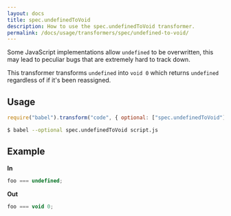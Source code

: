 ```yaml
---
layout: docs
title: spec.undefinedToVoid
description: How to use the spec.undefinedToVoid transformer.
permalink: /docs/usage/transformers/spec/undefined-to-void/
---
```


Some JavaScript implementations allow `undefined` to be overwritten, this
may lead to peculiar bugs that are extremely hard to track down.

This transformer transforms `undefined` into `void 0` which returns `undefined`
regardless of if it's been reassigned.

## Usage

```javascript
require("babel").transform("code", { optional: ["spec.undefinedToVoid"] });
```

```sh
$ babel --optional spec.undefinedToVoid script.js
```

## Example

**In**

```javascript
foo === undefined;
```

**Out**

```javascript
foo === void 0;
```

